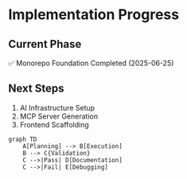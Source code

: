 # Implementation Progress

## Current Phase
✅ Monorepo Foundation Completed (2025-06-25)

## Next Steps
1. AI Infrastructure Setup
2. MCP Server Generation  
3. Frontend Scaffolding

```mermaid
graph TD
    A[Planning] --> B[Execution]
    B --> C{Validation}
    C -->|Pass| D[Documentation]
    C -->|Fail| E[Debugging]
